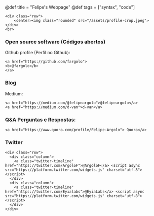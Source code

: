 @def title = "Felipe's Webpage"
@def tags = ["syntax", "code"]



~~~
<div class="row">
    <center><img class="rounded" src="/assets/profile-crop.jpeg">
</div>
<br>
~~~
### Open source software (Códigos abertos)

Github profile (Perfil no Github):  
~~~
<a href="https://github.com/fargolo">
<b>@fargolo</b>
</a>
~~~ 

### Blog 
Medium:    
~~~
<a href="https://medium.com/@felipeargolo">@felipeargolo</a>
<a href="https://medium.com/d-van">d-van</a>
~~~

### Q&A Perguntas e Respostas:  
~~~
<a href="https://www.quora.com/profile/Felipe-Argolo"> Quora</a>
~~~

### Twitter  
~~~  
<div class="row">
  <div class="column">
	<a class="twitter-timeline" href="https://twitter.com/ArgoloF">@ArgoloF</a> <script async src="https://platform.twitter.com/widgets.js" charset="utf-8"></script>
  </div>
  <div class="column">
	<a class="twitter-timeline" href="https://twitter.com/Eyialabs">@EyiaLabs</a> <script async src="https://platform.twitter.com/widgets.js" charset="utf-8"></script>   
  </div>
</div> 

~~~  

